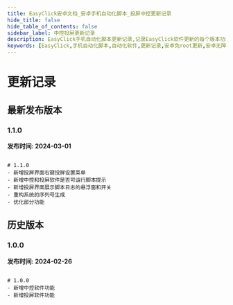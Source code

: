 ```yaml
---
title: EasyClick安卓文档_安卓手机自动化脚本_投屏中控更新记录
hide_title: false
hide_table_of_contents: false
sidebar_label: 中控投屏更新记录
description: EasyClick手机自动化脚本更新记录,记录EasyClick软件更新的每个版本功能特性
keywords: [EasyClick,手机自动化脚本,自动化软件,更新记录,安卓免root更新,安卓无障碍点击]
---
```

# 更新记录

## 最新发布版本


### 1.1.0
**发布时间: 2024-03-01**
```text

# 1.1.0
- 新增投屏界面右键投屏设置菜单
- 新增中控和投屏软件是否可运行脚本提示
- 新增投屏界面展示脚本日志的悬浮窗和开关
- 重构系统的序列号生成
- 优化部分功能
```

## 历史版本
### 1.0.0
**发布时间: 2024-02-26**
```text

# 1.0.0
- 新增中控软件功能
- 新增投屏软件功能
```
